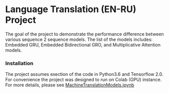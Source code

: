 # Language Translation (EN-RU) Project

The goal of the project to demonstrate the performance difference between various sequence 2 sequence models. The list of the models includes: Embedded GRU, Embedded Bidirectional GRO, and Multiplicative Attention models.

### Installation

The project assumes exection of the code in Python3.6 and Tensorflow 2.0. For convenience the project was designed to run on Colab (GPU) instance. For more details, please see [MachineTranslationModels.ipynb](./MachineTranslationModels.ipynb)
